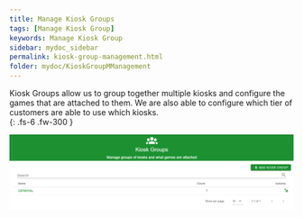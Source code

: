 ```yaml
---
title: Manage Kiosk Groups
tags: [Manage Kiosk Group]
keywords: Manage Kiosk Group
sidebar: mydoc_sidebar
permalink: kiosk-group-management.html
folder: mydoc/KioskGroupMManagement
---
```


Kiosk Groups allow us to group together multiple kiosks and configure the games that are attached to them. We are also able to configure which tier of customers are able to use which kiosks.  
{: .fs-6 .fw-300 }

<img src="\img\KioskGroupManagement\KioskGroupList.png" alt="">

